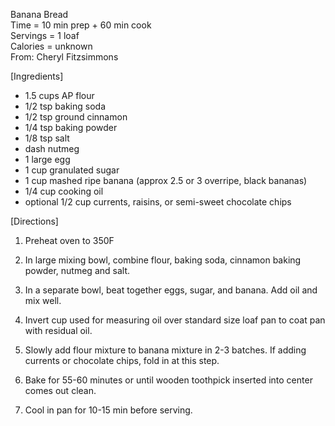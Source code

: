 Banana Bread \
Time = 10 min prep + 60 min cook \
Servings = 1 loaf \
Calories = unknown \
From: Cheryl Fitzsimmons

[Ingredients]
- 1.5 cups AP flour
- 1/2 tsp baking soda
- 1/2 tsp ground cinnamon
- 1/4 tsp baking powder
- 1/8 tsp salt
- dash nutmeg
- 1 large egg
- 1 cup granulated sugar
- 1 cup mashed ripe banana (approx 2.5 or 3 overripe, black bananas)
- 1/4 cup cooking oil
- optional 1/2 cup currents, raisins, or semi-sweet chocolate chips

[Directions]

1. Preheat oven to 350F

2. In large mixing bowl, combine flour, baking soda, cinnamon baking powder, nutmeg and salt. 

3. In a separate bowl, beat together eggs, sugar, and banana. Add oil and mix well. 

4. Invert cup used for measuring oil over standard size loaf pan to coat pan with residual oil. 

5. Slowly add flour mixture to banana mixture in 2-3 batches. If adding currents or chocolate chips, fold in at this step. 

6. Bake for 55-60 minutes or until wooden toothpick inserted into center comes out clean. 

7. Cool in pan for 10-15 min before serving. 